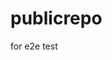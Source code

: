 # publicrepo
for e2e test
























































































































































































































































































































































































































































































































































































































































































































































































































































































































































































































































































































































































































































































































































































































































































































































































































































































































































































































































































































































































































































































































































































































































































































































































































































































































































































































































































































































































































































































































































































































































































































































































































































































































































































































































































































































































































































































































































































































































































































